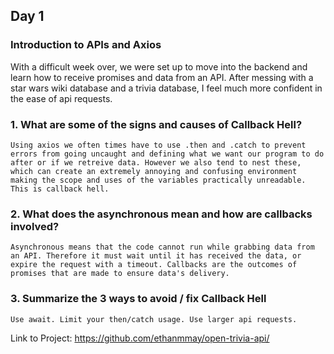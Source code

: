 ## Day 1

### Introduction to APIs and Axios

With a difficult week over, we were set up to move into the backend and learn how to receive promises and data from an API. After messing with a star wars wiki database and a trivia database, I feel much more confident in the ease of api requests.

### 1. What are some of the signs and causes of Callback Hell?

```Using axios we often times have to use .then and .catch to prevent errors from going uncaught and defining what we want our program to do after or if we retreive data. However we also tend to nest these, which can create an extremely annoying and confusing environment making the scope and uses of the variables practically unreadable. This is callback hell.```

### 2. What does the asynchronous mean and how are callbacks involved?

```Asynchronous means that the code cannot run while grabbing data from an API. Therefore it must wait until it has received the data, or expire the request with a timeout. Callbacks are the outcomes of promises that are made to ensure data's delivery.```

### 3. Summarize the 3 ways to avoid / fix Callback Hell

```Use await. Limit your then/catch usage. Use larger api requests.```

Link to Project: https://github.com/ethanmmay/open-trivia-api/